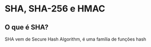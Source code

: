 # SHA, SHA-256 e HMAC

## O que é SHA?

SHA vem de Secure Hash Algorithm, é uma família de funções hash 